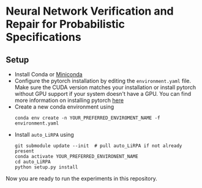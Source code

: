 # Neural Network Verification and Repair for Probabilistic Specifications

## Setup

 - Install Conda or [Miniconda](https://docs.conda.io/en/latest/miniconda.html)
 - Configure the pytorch installation by editing the `environment.yaml` file.
   Make sure the CUDA version matches your installation or install pytorch without
   GPU support if your system doesn't have a GPU.
   You can find more information on installing pytorch 
   [here](https://pytorch.org/get-started/previous-versions/#v1121)
 - Create a new conda environment using
   ```shell
   conda env create -n YOUR_PREFERRED_ENVIROMENT_NAME -f environment.yaml
   ```
 - Install `auto_LiRPA` using
   ```shell
   git submodule update --init  # pull auto_LiRPA if not already present
   conda activate YOUR_PREFERRED_ENVIRONENT_NAME
   cd auto_LiRPA
   python setup.py install
   ```
 Now you are ready to run the experiments in this repository.
